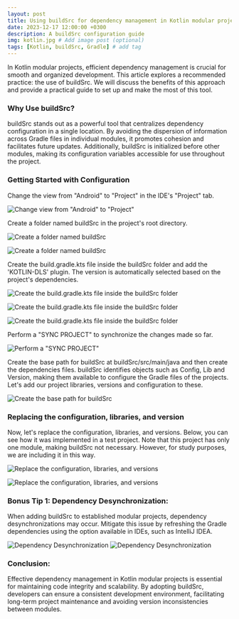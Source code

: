 ```yaml
---
layout: post
title: Using buildSrc for dependency management in Kotlin modular projects
date: 2023-12-17 12:00:00 +0300
description: A buildSrc configuration guide
img: kotlin.jpg # Add image post (optional)
tags: [Kotlin, buildSrc, Gradle] # add tag
---
```


In Kotlin modular projects, efficient dependency management is crucial for smooth and organized development. This article explores a recommended practice: the use of buildSrc. We will discuss the benefits of this approach and provide a practical guide to set up and make the most of this tool.

### Why Use buildSrc?

buildSrc stands out as a powerful tool that centralizes dependency configuration in a single location. By avoiding the dispersion of information across Gradle files in individual modules, it promotes cohesion and facilitates future updates. Additionally, buildSrc is initialized before other modules, making its configuration variables accessible for use throughout the project.

### Getting Started with Configuration

Change the view from "Android" to "Project" in the IDE's "Project" tab.

![Change view from "Android" to "Project"]({{site.baseurl}}/assets/img/posts/post1/img1.png)

Create a folder named buildSrc in the project's root directory.

![Create a folder named buildSrc]({{site.baseurl}}/assets/img/posts/post1/img2.png)

![Create a folder named buildSrc]({{site.baseurl}}/assets/img/posts/post1/img3.png)

Create the build.gradle.kts file inside the buildSrc folder and add the 'KOTLIN-DLS' plugin. The version is automatically selected based on the project's dependencies.

![Create the build.gradle.kts file inside the buildSrc folder]({{site.baseurl}}/assets/img/posts/post1/img4.png)

![Create the build.gradle.kts file inside the buildSrc folder]({{site.baseurl}}/assets/img/posts/post1/img5.png)

![Create the build.gradle.kts file inside the buildSrc folder]({{site.baseurl}}/assets/img/posts/post1/img6.png)

Perform a "SYNC PROJECT" to synchronize the changes made so far.

![Perform a "SYNC PROJECT"]({{site.baseurl}}/assets/img/posts/post1/img7.png)

Create the base path for buildSrc at buildSrc/src/main/java and then create the dependencies files. buildSrc identifies objects such as Config, Lib and Version, making them available to configure the Gradle files of the projects. Let's add our project libraries, versions and configuration to these.

![Create the base path for buildSrc]({{site.baseurl}}/assets/img/posts/post1/img8.png)

### Replacing the configuration, libraries, and version

Now, let's replace the configuration, libraries, and versions. Below, you can see how it was implemented in a test project. Note that this project has only one module, making buildSrc not necessary. However, for study purposes, we are including it in this way.

![Replace the configuration, libraries, and versions]({{site.baseurl}}/assets/img/posts/post1/img9.png)

![Replace the configuration, libraries, and versions]({{site.baseurl}}/assets/img/posts/post1/img10.png)

### Bonus Tip 1: Dependency Desynchronization:

When adding buildSrc to established modular projects, dependency desynchronizations may occur. Mitigate this issue by refreshing the Gradle dependencies using the option available in IDEs, such as IntelliJ IDEA.

![Dependency Desynchronization]({{site.baseurl}}/assets/img/posts/post1/img11.png)
![Dependency Desynchronization]({{site.baseurl}}/assets/img/posts/post1/img12.png)

### Conclusion:

Effective dependency management in Kotlin modular projects is essential for maintaining code integrity and scalability. By adopting buildSrc, developers can ensure a consistent development environment, facilitating long-term project maintenance and avoiding version inconsistencies between modules.